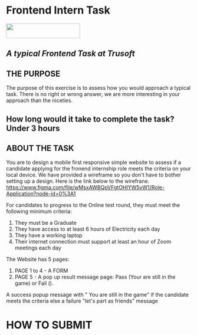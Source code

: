 # Frontend Intern Task


<img width="200" height="40" src="https://trusoftng.com/wp-content/uploads/2021/06/Trusoft_Logo-removebg-preview.png">

## _A typical Frontend Task at Trusoft_

## THE PURPOSE

The purpose of this exercise is to assess how you would approach a typical task.
There is no right or wrong answer, we are more interesting in your approach than the niceties.

## How long would it take to complete the task? Under 3 hours

## ABOUT THE TASK
You are to design a mobile first responsive simple website to assess if a candidate applying for the fronend internship role meets the criteria on your local device.
We have provided a wireframe so you don't have to bother setting up a design. Here is the link below to the wirefrane.
https://www.figma.com/file/wMsxAWBQpVFgtOHIYW5vW1/Role-Application?node-id=0%3A1


For candidates to progress to the Online test round, they must meet the following minimum criteria:
1. They must be a Graduate
2. They have access to at least 6 hours of Electricity each day
3. They have a working laptop
4. Their internet connection must support at least an hour of Zoom meetings each day


The Website has 5 pages:

1. PAGE 1 to 4 - A FORM 
2. PAGE 5 - A pop up result message page: Pass (Your are still in the game) or Fail ().

A success popup message with " You are still in the game" if the candidate meets the criteria else a failure "let's part as friends" message

# HOW TO SUBMIT

